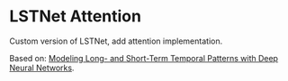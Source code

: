 # LSTNet Attention

Custom version of LSTNet, add attention implementation.

Based on: [Modeling Long- and Short-Term Temporal Patterns with Deep Neural Networks](https://arxiv.org/abs/1703.07015).
